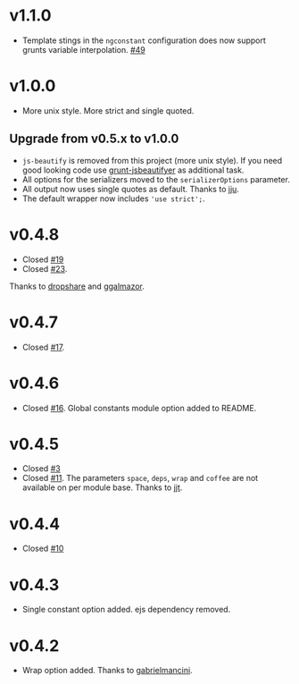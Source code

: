 # v1.1.0

- Template stings in the `ngconstant` configuration does now support grunts variable interpolation. [#49](https://github.com/werk85/grunt-ng-constant/pull/49)

# v1.0.0 

- More unix style. More strict and single quoted.
 
## Upgrade from v0.5.x to v1.0.0

* `js-beautify` is removed from this project (more unix style). If you need good looking code use [grunt-jsbeautifyer](https://github.com/vkadam/grunt-jsbeautifier) as additional task.
* All options for the serializers moved to the `serializerOptions` parameter.
* All output now uses single quotes as default. Thanks to [jju](https://github.com/rlidwka/jju).
* The default wrapper now includes `'use strict';`.

# v0.4.8 

- Closed [#19](https://github.com/werk85/grunt-ng-constant/issues/19)
- Closed [#23](https://github.com/werk85/grunt-ng-constant/issues/23). 
 
Thanks to [dropshare](https://github.com/dropshape) and [ggalmazor](https://github.com/ggalmazor).
 
# v0.4.7 

- Closed [#17](https://github.com/werk85/grunt-ng-constant/issues/17).
 
 # v0.4.6 

- Closed [#16](https://github.com/werk85/grunt-ng-constant/issues/16). Global constants module option added to README.
 
# v0.4.5 

- Closed [#3](https://github.com/werk85/grunt-ng-constant/issues/3)
- Closed [#11](https://github.com/werk85/grunt-ng-constant/issues/11). The parameters `space`, `deps`, `wrap` and `coffee` are not available on per module base. Thanks to [jjt](https://github.com/jjt).
 
# v0.4.4 

- Closed [#10](https://github.com/werk85/grunt-ng-constant/issues/10)
 
# v0.4.3 

- Single constant option added. ejs dependency removed.
 
# v0.4.2 

- Wrap option added. Thanks to [gabrielmancini](https://github.com/gabrielmancini).
